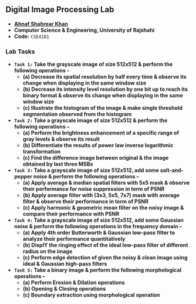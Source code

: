 ## Digital Image Processing Lab
- **[Ahnaf Shahrear Khan](https://github.com/ahnafshahrear)**
- **Computer Science & Engineering, University of Rajshahi**
- **Code:** `CSE4181`

### Lab Tasks
- **`Task 1:` Take the grayscale image of size 512x512 & perform the following operations -**
	- **(a) Decrease its spatial resolution by half every time & observe its change when displaying in the same window size**
	- **(b) Decrease its intensity level resolution by one bit up to reach its binary format & observe its change when displaying in the same window size**
	- **(c) Illustrate the histogram of the image & make single threshold segmentation observed from the histogram** 
- **`Task 2:` Take a grayscale image of size 512x512 & perform the following operations –**
	- **(a) Perform the brightness enhancement of a specific range of gray levels & observe its result**
	- **(b) Differentiate the results of power law inverse logarithmic transformation**
	- **(c) Find the difference image between original & the image obtained by last three MSBs**
- **`Task 3:` Take a grayscale image of size 512x512, add some salt-and-pepper noise & perform the following operations –**
	- **(a) Apply average & median spatial filters with 5x5 mask & observe their performance for noise suppression in term of PSNR**
	- **(b) Apply average filter with (3x3, 5x5, 7x7) mask with average filter & observe their performance in term of PSNR**
	- **(c) Apply harmonic & geometric mean filter on the noisy image & compare their performance with PSNR**
- **`Task 4:` Take a grayscale image of size 512x512, add some Gaussian noise & perform the following operations in the frequency domain –**
	- **(a) Apply 4th order Butterworth & Gaussian low-pass filter to analyze their performance quantitatively**
	- **(b) DisplY the ringing effect of the ideal low-pass filter of different radius on the image**
	- **(c) Perform edge detection of given the noisy & clean image using ideal & Gaussian high-pass filters**
 - **`Task 5:` Take a binary image & perform the following morphological operations –**
	- **(a) Perform Erosion & Dilation operations**
	- **(b) Opening & Closing operations**
	- **(c) Boundary extraction using morphological operation** 
